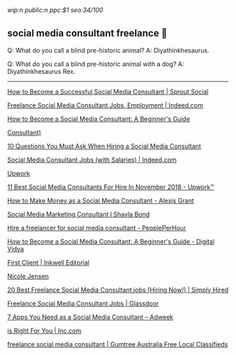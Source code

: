 ###### wip:n public:n ppc:$1 seo:34/100

## social media consultant freelance :thinking:

Q:	What do you call a blind pre-historic animal?
A:	Diyathinkhesaurus.

Q:	What do you call a blind pre-historic animal with a dog?
A:	Diyathinkhesaurus Rex.


----------


[How to Become a Successful Social Media Consultant | Sprout Social ](http://sproutsocial.com/insights/social-media-consultant/amp/)

[Freelance Social Media Consultant Jobs, Employment | Indeed.com ](http://www.indeed.com/m/jobs?q=Freelance+Social+Media+Consultant)

[      How to Become a Social Media Consultant: A Beginner's Guide ](https://www.digitalvidya.com/blog/social-media-consultant/)

[      Consultant) ](https://alexisgrant.com/2012/09/27/what-to-charge-for-social-media-work-as-a-freelancer-or-consultant/)

[      10 Questions You Must Ask When Hiring a Social Media Consultant ](https://www.entrepreneur.com/article/225335)

[Social Media Consultant Jobs (with Salaries) | Indeed.com ](http://ca.indeed.com/m/jobs?q=Social+Media+Consultant)

[Upwork ](http://www.upwork.com/o/profiles/browse/?q=social+media+consultant)

[11 Best Social Media Consultants For Hire In November 2018 - Upwork™ ](http://www.upwork.com/hire/social-media-consultants/)

[How to Make Money as a Social Media Consultant - Alexis Grant ](http://alexisgrant.com/social-media-consultant/)

[Social Media Marketing Consultant l Shayla Bond ](http://www.shaylabond.com/)

[Hire a freelancer for social media consultant - PeoplePerHour ](http://www.peopleperhour.com/hire-freelancers/social+media+consultant)

[How to Become a Social Media Consultant: A Beginner's Guide - Digital Vidya ](http://www.digitalvidya.com/blog/social-media-consultant/amp/)

[First Client | Inkwell Editorial ](http://inkwelleditorial.com/how-to-get-social-media-consulting-clients)

[Nicole Jensen ](http://nicolejensen.com/)

[20 Best Freelance Social Media Consultant jobs (Hiring Now!) | Simply Hired ](http://www.simplyhired.com/search?q=freelance+social+media+consultant)

[Freelance Social Media Consultant Jobs | Glassdoor ](http://www.glassdoor.com/Job/freelance-social-media-consultant-jobs-SRCH_KO0,33.htm)

[7 Apps You Need as a Social Media Consultant – Adweek ](http://www.adweek.com/digital/harald-merckel-guest-post-7-apps-you-need-as-a-social-media-consultant/amp/)

[is Right For You | Inc.com ](http://www.inc.com/dakota-shane/social-media-agency-manager-or-consultant-heres-how-to-know-which-one-is-right-for-you.html)

[freelance social media consultant | Gumtree Australia Free Local Classifieds ](http://www.gumtree.com.au/s-freelance+social+media+consultant/k0)

